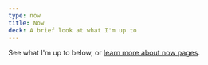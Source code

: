 ```yaml
---
type: now
title: Now
deck: A brief look at what I'm up to
---
```


See what I'm up to below, or [learn more about now pages](https://nownownow.com/about).